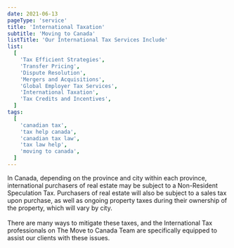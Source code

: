 ```yaml
---
date: 2021-06-13
pageType: 'service'
title: 'International Taxation'
subtitle: 'Moving to Canada'
listTitle: 'Our International Tax Services Include'
list:
  [
    'Tax Efficient Strategies',
    'Transfer Pricing',
    'Dispute Resolution',
    'Mergers and Acquisitions',
    'Global Employer Tax Services',
    'International Taxation',
    'Tax Credits and Incentives',
  ]
tags:
  [
    'canadian tax',
    'tax help canada',
    'canadian tax law',
    'tax law help',
    'moving to canada',
  ]
---
```


In Canada, depending on the province and city within each province, international purchasers of real estate may be subject to a Non-Resident Speculation Tax. Purchasers of real estate will also be subject to a sales tax upon purchase, as well as ongoing property taxes during their ownership of the property, which will vary by city.
<br/>
<br/>
There are many ways to mitigate these taxes, and the International Tax professionals on The Move to Canada Team are specifically equipped to assist our clients with these issues.
